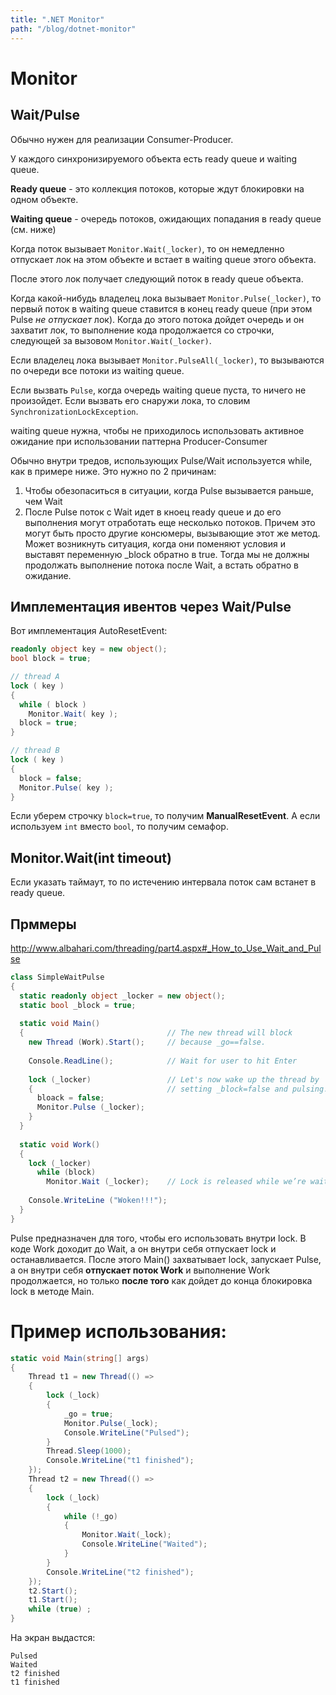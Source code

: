 ```yaml
---
title: ".NET Monitor"
path: "/blog/dotnet-monitor"
---
```



# Monitor

## Wait/Pulse

Обычно нужен для реализации Consumer-Producer.

У каждого синхронизируемого объекта есть ready queue и waiting queue.

**Ready queue** - это коллекция потоков, которые ждут блокировки на одном объекте.

**Waiting queue** - очередь потоков, ожидающих попадания в ready queue (см. ниже)

Когда поток вызывает `Monitor.Wait(_locker)`, то он немедленно отпускает лок на этом объекте и встает в waiting queue этого объекта. 

После этого лок получает следующий поток в ready queue объекта.

Когда какой-нибудь владелец лока вызывает `Monitor.Pulse(_locker)`, то первый поток в waiting queue ставится в конец ready queue (при этом Pulse *не отпускает* лок). Когда до этого потока дойдет очередь и он захватит лок, то выполнение кода продолжается со строчки, следующей за вызовом `Monitor.Wait(_locker)`.

Если владелец лока вызывает `Monitor.PulseAll(_locker)`, то вызываются по очереди все потоки из waiting queue.

Если вызвать `Pulse`, когда очередь waiting queue пуста, то ничего не произойдет. Если вызвать его снаружи лока, то словим `SynchronizationLockException`.

waiting queue нужна, чтобы не приходилось использовать активное ожидание при использовании паттерна Producer-Consumer

Обычно внутри тредов, использующих Pulse/Wait используется while, как в примере ниже. Это нужно по 2 причинам:

1. Чтобы обезопаситься в ситуации, когда Pulse вызывается раньше, чем Wait
2. После Pulse поток с Wait идет в кноец ready queue и до его выполнения могут отработать еще несколько потоков. Причем это могут быть просто другие консюмеры, вызывающие этот же метод. Может возникнуть ситуация, когда они поменяют условия и выставят переменную \_block обратно в true. Тогда мы не должны продолжать выполнение потока после Wait, а встать обратно в ожидание.

## Имплементация ивентов через Wait/Pulse

Вот имплементация AutoResetEvent:

```csharp
readonly object key = new object();
bool block = true;

// thread A
lock ( key )
{
  while ( block )
    Monitor.Wait( key );
  block = true;
}

// thread B
lock ( key )
{
  block = false;
  Monitor.Pulse( key );
}
```

Если уберем строчку `block=true`, то получим **ManualResetEvent**. А если используем `int` вместо `bool`, то получим семафор.

## Monitor.Wait(int timeout)

Если указать таймаут, то по истечению интервала поток сам встанет в ready queue.

## Прммеры

<http://www.albahari.com/threading/part4.aspx#_How_to_Use_Wait_and_Pulse>

```csharp
class SimpleWaitPulse
{
  static readonly object _locker = new object();
  static bool _block = true;
 
  static void Main()
  {                                // The new thread will block
    new Thread (Work).Start();     // because _go==false.
 
    Console.ReadLine();            // Wait for user to hit Enter
 
    lock (_locker)                 // Let's now wake up the thread by
    {                              // setting _block=false and pulsing.
      bloack = false;
      Monitor.Pulse (_locker);
    }
  }
 
  static void Work()
  {
    lock (_locker)
      while (block)
        Monitor.Wait (_locker);    // Lock is released while we’re waiting
 
    Console.WriteLine ("Woken!!!");
  }
}
```

Pulse предназначен для того, чтобы его использовать внутри lock. В коде Work доходит до Wait, а он внутри себя отпускает lock и останавливается. После этого Main() захватывает lock, запускает Pulse, а он внутри себя **отпускает поток Work** и выполнение Work продолжается, но только **после того** как дойдет до конца блокировка lock в методе Main.



# Пример использования:

```csharp
static void Main(string[] args) 
{ 
	Thread t1 = new Thread(() =>
	{ 
		lock (_lock) 
		{ 
			_go = true; 
			Monitor.Pulse(_lock); 
			Console.WriteLine("Pulsed"); 
		} 
		Thread.Sleep(1000); 
		Console.WriteLine("t1 finished"); 
	}); 
	Thread t2 = new Thread(() =>
	{ 
		lock (_lock) 
		{ 
			while (!_go) 
			{ 
				Monitor.Wait(_lock); 
				Console.WriteLine("Waited"); 
			} 
		} 
		Console.WriteLine("t2 finished"); 
	}); 
	t2.Start(); 
	t1.Start(); 
	while (true) ; 
}
```

На экран выдастся:

```
Pulsed
Waited
t2 finished
t1 finished
```
  


  


  


  

